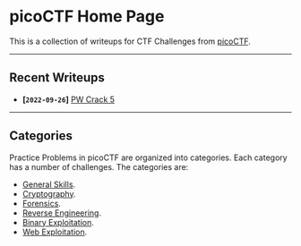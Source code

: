 # picoCTF Home Page

This is a collection of writeups for CTF Challenges from [picoCTF](https://picoctf.org/).

---

## Recent Writeups

- **[`2022-09-26`]** [PW Crack 5](./General-Skills/PW-Crack-5.md)

---

## Categories

Practice Problems in picoCTF are organized into categories.  Each category has a number of challenges.  The categories are:

- [General Skills](./General-Skills/README.md).
- [Cryptography](./Cryptography/README.md).
- [Forensics](./Forensics/README.md).
- [Reverse Engineering](./Reverse-Engineering/README.md).
- [Binary Exploitation](./Binary-Exploitation/README.md).
- [Web Exploitation](./Web-Exploitation/README.md).
